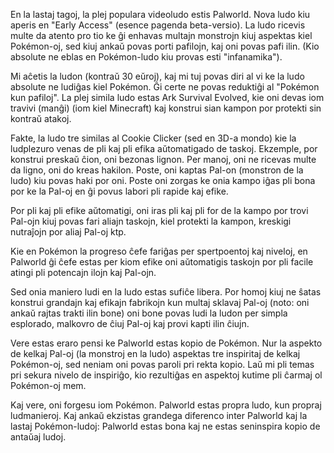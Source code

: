 En la lastaj tagoj, la plej populara videoludo estis Palworld. Nova ludo kiu aperis en "Early Access" (esence pagenda beta-versio). La ludo ricevis multe da atento pro tio ke ĝi enhavas multajn monstrojn kiuj aspektas kiel Pokémon-oj, sed kiuj ankaŭ povas porti pafilojn, kaj oni povas pafi ilin. (Kio absolute ne eblas en Pokémon-ludo kiu provas esti "infanamika").

Mi aĉetis la ludon (kontraŭ 30 eŭroj), kaj mi tuj povas diri al vi ke la ludo absolute ne ludiĝas kiel Pokémon. Ĝi certe ne povas reduktiĝi al "Pokémon kun pafiloj". La plej simila ludo estas Ark Survival Evolved, kie oni devas iom travivi (manĝi) (iom kiel Minecraft) kaj konstrui sian kampon por protekti sin kontraŭ atakoj.

Fakte, la ludo tre similas al Cookie Clicker (sed en 3D-a mondo) kie la ludplezuro venas de pli kaj pli efika aŭtomatigado de taskoj. Ekzemple, por konstrui preskaŭ ĉion, oni bezonas lignon. Per manoj, oni ne ricevas multe da ligno, oni do kreas hakilon. Poste, oni kaptas Pal-on (monstron de la ludo) kiu povas haki por oni. Poste oni zorgas ke onia kampo iĝas pli bona por ke la Pal-oj en ĝi povus labori pli rapide kaj efike.

Por pli kaj pli efike aŭtomatigi, oni iras pli kaj pli for de la kampo por trovi Pal-ojn kiuj povas fari aliajn taskojn, kiel protekti la kampon, kreskigi nutraĵojn por aliaj Pal-oj ktp.

Kie en Pokémon la progreso ĉefe fariĝas per spertpoentoj kaj niveloj, en Palworld ĝi ĉefe estas per kiom efike oni aŭtomatigis taskojn por pli facile atingi pli potencajn ilojn kaj Pal-ojn.

Sed onia maniero ludi en la ludo estas sufiĉe libera. Por homoj kiuj ne ŝatas konstrui grandajn kaj efikajn fabrikojn kun multaj sklavaj Pal-oj (noto: oni ankaŭ rajtas trakti ilin bone) oni bone povas ludi la ludon per simpla esplorado, malkovro de ĉiuj Pal-oj kaj provi kapti ilin ĉiujn.

Vere estas eraro pensi ke Palworld estas kopio de Pokémon. Nur la aspekto de kelkaj Pal-oj (la monstroj en la ludo) aspektas tre inspiritaj de kelkaj Pokémon-oj, sed neniam oni povas paroli pri rekta kopio. Laŭ mi pli temas pri sekura nivelo de inspiriĝo, kio rezultiĝas en aspektoj kutime pli ĉarmaj ol Pokémon-oj mem.

Kaj vere, oni forgesu iom Pokémon. Palworld estas propra ludo, kun propraj ludmanieroj. Kaj ankaŭ ekzistas grandega diferenco inter Palworld kaj la lastaj Pokémon-ludoj: Palworld estas bona kaj ne estas seninspira kopio de antaŭaj ludoj.